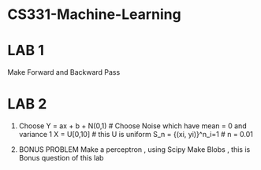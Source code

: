 # CS331-Machine-Learning

# LAB 1
Make Forward and Backward Pass 

# LAB 2
1) Choose Y = ax + b + N(0,1)  # Choose Noise which have mean = 0 and variance 1 
X = U[0,10] # this U is uniform 
S_n = {(xi, yi)}^n_i=1    # n = 0.01

2) BONUS PROBLEM
Make a perceptron , using Scipy Make Blobs , this is Bonus question of this lab 
